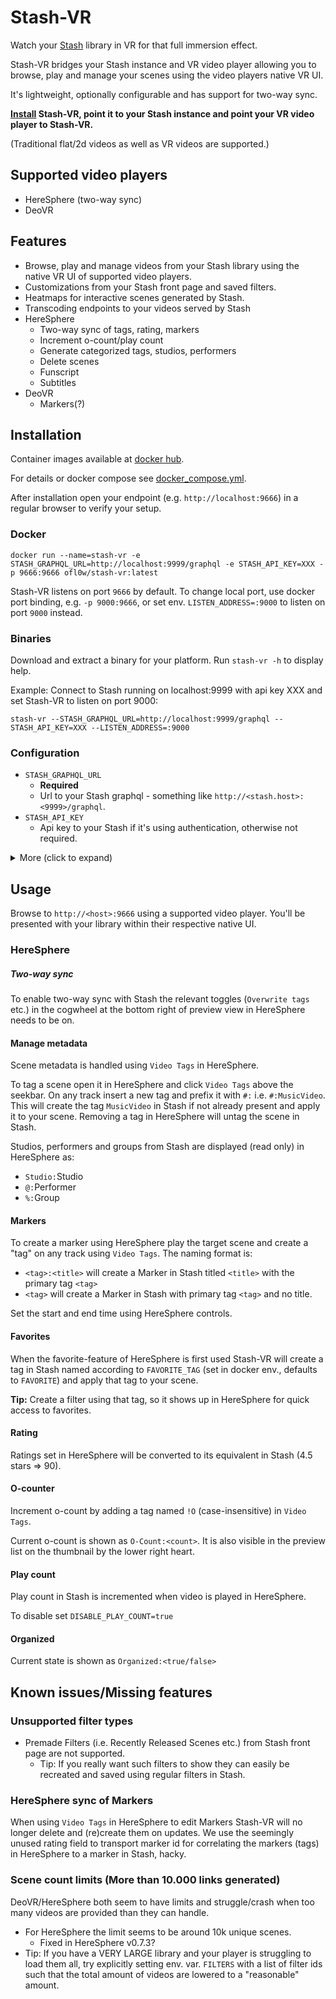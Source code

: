 # Stash-VR
Watch your [Stash](https://github.com/stashapp/stash) library in VR for that full immersion effect.

Stash-VR bridges your Stash instance and VR video player allowing you to browse, play and manage your scenes using the video players native VR UI.

It's lightweight, optionally configurable and has support for two-way sync.

**[Install](#Installation) Stash-VR, point it to your Stash instance and point your VR video player to Stash-VR.**

(Traditional flat/2d videos as well as VR videos are supported.)

## Supported video players
* HereSphere (two-way sync)
* DeoVR

## Features
* Browse, play and manage videos from your Stash library using the native VR UI of supported video players.
* Customizations from your Stash front page and saved filters.
* Heatmaps for interactive scenes generated by Stash.
* Transcoding endpoints to your videos served by Stash
* HereSphere
  * Two-way sync of tags, rating, markers
  * Increment o-count/play count
  * Generate categorized tags, studios, performers
  * Delete scenes
  * Funscript
  * Subtitles
* DeoVR
  * Markers(?)

## Installation
Container images available at [docker hub](https://hub.docker.com/r/ofl0w/stash-vr/tags).

For details or docker compose see [docker_compose.yml](docker-compose.yml).

After installation open your endpoint (e.g. `http://localhost:9666`) in a regular browser to verify your setup.

### Docker
```
docker run --name=stash-vr -e STASH_GRAPHQL_URL=http://localhost:9999/graphql -e STASH_API_KEY=XXX -p 9666:9666 ofl0w/stash-vr:latest
```

Stash-VR listens on port `9666` by default. To change local port, use docker port binding, e.g. `-p 9000:9666`, or set env. `LISTEN_ADDRESS=:9000` to listen on port `9000` instead.

### Binaries
Download and extract a binary for your platform. Run `stash-vr -h` to display help.

Example: Connect to Stash running on localhost:9999 with api key XXX and set Stash-VR to listen on port 9000:

`stash-vr --STASH_GRAPHQL_URL=http://localhost:9999/graphql --STASH_API_KEY=XXX --LISTEN_ADDRESS=:9000`

### Configuration
* `STASH_GRAPHQL_URL`
  * **Required**
  * Url to your Stash graphql - something like `http://<stash.host>:<9999>/graphql`.
* `STASH_API_KEY`
  * Api key to your Stash if it's using authentication, otherwise not required.

<details>
<summary>More (click to expand)</summary>

* `FAVORITE_TAG`
  * Default: `FAVORITE`
  * Name of tag in Stash to hold scenes marked as [favorites](#favorites) (will be created if not present).
* `HEATMAP_HEIGHT_PX`
  * Default: 0 (use height of heatmap)
  * Manually set height of all heatmaps. If not set, height of the heatmap retrieved from Stash will be used, currently 15 by default.
* `DISABLE_PLAY_COUNT`
  * Default: `false`
  * Disable incrementing Stash play count for scenes. Will otherwise send request to Stash to increment play count when video is played in HereSphere.
* `FORCE_HTTPS`
  * Default: `false`
  * Force Stash-VR to use HTTPS. Useful as a last resort attempt if you're having issues with Stash-VR behind a reverse proxy.
</details>

## Usage
Browse to `http://<host>:9666` using a supported video player. You'll be presented with your library within their respective native UI.
### HereSphere
##### Two-way sync
To enable two-way sync with Stash the relevant toggles (`Overwrite tags` etc.) in the cogwheel at the bottom right of preview view in HereSphere needs to be on.
#### Manage metadata
Scene metadata is handled using `Video Tags` in HereSphere.

To tag a scene open it in HereSphere and click `Video Tags` above the seekbar.
On any track insert a new tag and prefix it with `#:` i.e. `#:MusicVideo`.
This will create the tag `MusicVideo` in Stash if not already present and apply it to your scene. Removing a tag in HereSphere will untag the scene in Stash.

Studios, performers and groups from Stash are displayed (read only) in HereSphere as:

- `Studio:`Studio
- `@:`Performer
- `%:`Group

#### Markers
To create a marker using HereSphere play the target scene and create a "tag" on any track using `Video Tags`.
The naming format is:
* `<tag>:<title>` will create a Marker in Stash titled `<title>` with the primary tag `<tag>`
* `<tag>` will create a Marker in Stash with primary tag `<tag>` and no title.

Set the start and end time using HereSphere controls.

#### Favorites
When the favorite-feature of HereSphere is first used Stash-VR will create a tag in Stash named according to `FAVORITE_TAG` (set in docker env., defaults to `FAVORITE`) and apply that tag to your scene.

**Tip:** Create a filter using that tag, so it shows up in HereSphere for quick access to favorites.

#### Rating
Ratings set in HereSphere will be converted to its equivalent in Stash (4.5 stars => 90).

#### O-counter
Increment o-count by adding a tag named `!O` (case-insensitive) in `Video Tags`.

Current o-count is shown as `O-Count:<count>`. It is also visible in the preview list on the thumbnail by the lower right heart.

#### Play count
Play count in Stash is incremented when video is played in HereSphere.

To disable set `DISABLE_PLAY_COUNT=true`

#### Organized
Current state is shown as `Organized:<true/false>`

## Known issues/Missing features

### Unsupported filter types
* Premade Filters (i.e. Recently Released Scenes etc.) from Stash front page are not supported.
  * Tip: If you really want such filters to show they can easily be recreated and saved using regular filters in Stash.

### HereSphere sync of Markers
When using `Video Tags` in HereSphere to edit Markers Stash-VR will no longer delete and (re)create them on updates.
We use the seemingly unused rating field to transport marker id for correlating the markers (tags) in HereSphere to a marker in Stash, hacky.

### Scene count limits (More than 10.000 links generated)
DeoVR/HereSphere both seem to have limits and struggle/crash when too many videos are provided than they can handle.
  * For HereSphere the limit seems to be around 10k unique scenes.
    * Fixed in HereSphere v0.7.3?
  * Tip: If you have a VERY LARGE library and your player is struggling to load them all, try explicitly setting env. var. `FILTERS` with a list of filter ids such that the total amount of videos are lowered to a "reasonable" amount.
